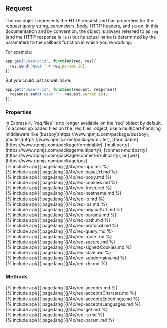 <h2>Request</h2>

The `req` object represents the HTTP request and has properties for the 
request query string, parameters, body, HTTP headers, and so on.  In this documentation and by convention, 
the object is always referred to as `req` (and the HTTP response is `res`) but its actual name is determined
by the parameters to the callback function in which you're working.

For example:

~~~js
app.get('/user/:id', function(req, res){
  res.send('user ' + req.params.id);
});
~~~

But you could just as well have:

~~~js
app.get('/user/:id', function(request, response){
  response.send('user ' + request.params.id);
});
~~~

<h3 id='req.properties'>Properties</h3>

<div class="doc-box doc-notice" markdown="1">
In Express 4, `req.files` is no longer available on the `req` object by default. To access uploaded files on the `req.files` object, use a multipart-handling middleware like [busboy](https://www.npmjs.com/package/busboy), [multer](https://www.npmjs.com/package/multer), [formidable](https://www.npmjs.com/package/formidable), [multiparty](https://www.npmjs.com/package/multiparty), [connect-multiparty](https://www.npmjs.com/package/connect-multiparty), or [pez](https://www.npmjs.com/package/pez).
</div>

<section markdown="1">
  {% include api/{{ page.lang }}/4x/req-app.md %}
</section>

<section markdown="1">
  {% include api/{{ page.lang }}/4x/req-baseUrl.md %}
</section>

<section markdown="1">
  {% include api/{{ page.lang }}/4x/req-body.md %}
</section>

<section markdown="1">
  {% include api/{{ page.lang }}/4x/req-cookies.md %}
</section>

<section markdown="1">
  {% include api/{{ page.lang }}/4x/req-fresh.md %}
</section>

<section markdown="1">
  {% include api/{{ page.lang }}/4x/req-hostname.md %}
</section>

<section markdown="1">
  {% include api/{{ page.lang }}/4x/req-ip.md %}
</section>

<section markdown="1">
  {% include api/{{ page.lang }}/4x/req-ips.md %}
</section>

<section markdown="1">
  {% include api/{{ page.lang }}/4x/req-originalUrl.md %}
</section>

<section markdown="1">
  {% include api/{{ page.lang }}/4x/req-params.md %}
</section>

<section markdown="1">
  {% include api/{{ page.lang }}/4x/req-path.md %}
</section>

<section markdown="1">
  {% include api/{{ page.lang }}/4x/req-protocol.md %}
</section>

<section markdown="1">
  {% include api/{{ page.lang }}/4x/req-query.md %}
</section>

<section markdown="1">
  {% include api/{{ page.lang }}/4x/req-route.md %}
</section>

<section markdown="1">
  {% include api/{{ page.lang }}/4x/req-secure.md %}
</section>

<section markdown="1">
  {% include api/{{ page.lang }}/4x/req-signedCookies.md %}
</section>

<section markdown="1">
  {% include api/{{ page.lang }}/4x/req-stale.md %}
</section>

<section markdown="1">
  {% include api/{{ page.lang }}/4x/req-subdomains.md %}
</section>

<section markdown="1">
  {% include api/{{ page.lang }}/4x/req-xhr.md %}
</section>

<h3 id='req.methods'>Methods</h3>

<section markdown="1">
  {% include api/{{ page.lang }}/4x/req-accepts.md %}
</section>

<section markdown="1">
  {% include api/{{ page.lang }}/4x/req-acceptsCharsets.md %}
</section>

<section markdown="1">
  {% include api/{{ page.lang }}/4x/req-acceptsEncodings.md %}
</section>

<section markdown="1">
  {% include api/{{ page.lang }}/4x/req-acceptsLanguages.md %}
</section>

<section markdown="1">
  {% include api/{{ page.lang }}/4x/req-get.md %}
</section>

<section markdown="1">
  {% include api/{{ page.lang }}/4x/req-is.md %}
</section>

<section markdown="1">
  {% include api/{{ page.lang }}/4x/req-param.md %}
</section>
